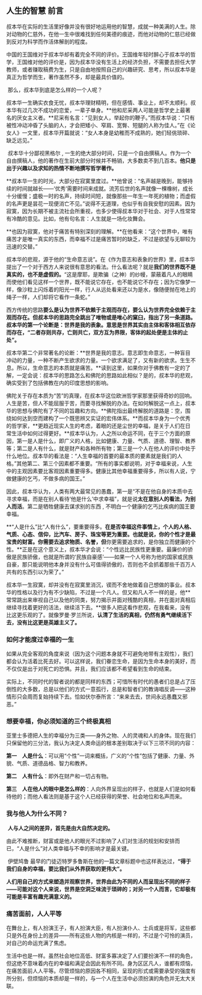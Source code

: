 ## 人生的智慧 前言

​		叔本华在实际的生活里好像并没有很好地运用他的智慧，成就一种美满的人生。除对动物的仁慈外，在他一生中很难找到任何美德的痕迹，而他对动物的仁慈已经做到反对为科学而作活体解剖的程度。

​		中国的王国维对于叔本华却有着完全不同的评价。王国维年轻时醉心于叔本华的哲学，王国维对他的评价是，因为叔本华没有生活上的经济负担，不需要去担任大学教师，或者赚取稿费为生，只是自由地按照自己的兴趣研究、思考，所以叔本华是真正为哲学而生，著作虽然不多，却是最具价值的。

​		那么，叔本华到底是怎么样的一个人呢？

​		叔本华一生确实衣食无忧，叔本华理财精明，但在感情、事业上，却不太顺利。叔本华有过几次不成功的恋爱，一辈子单身。**他和尼采两人可能是哲学史上最著名的厌女主义者。**尼采有名言：“见到女人，举起你的鞭子。”而叔本华说：“只有被性冲动冲昏了头脑的人，才会把矮小、窄肩、宽臀、短腿的人称为佳人。”在《论女人》一文里，叔本华开篇就说：“女人本身是幼稚而不成熟的，她们轻佻琐碎、缺乏远见。”

​		叔本华十分鄙视黑格尔 , 一生的绝大部分时间，只是一个自由撰稿人。作为一个自由撰稿人，他的著作在生前大部分时候并不畅销，大多数卖不到几百本。**他只是出于兴趣以及求知的热情不断地撰写哲学著作。**

​		**叔本华一生的时光，大部分在寂寞里度过。**他曾说：“名声越是晚到，能够持续的时间就越长——‘优秀’需要时间来成就。流芳后世的名声就像一棵橡树，成长十分缓慢；盛极一时的名声，持续时间短，就像那些一年生一年死的植物；而虚假的名声更是昙花一现便消亡不见。”说得不无道理，也似乎有自我安慰的因素。因为寂寞，因为长期不被主流社会所重视，也多少使得叔本华对于社会、对于人性常常有冷酷的意见。比如，他有句名言：人生就是一场化妆舞会。

​		**也因为寂寞，他对于痛苦有特别深刻的理解。**在他看来：“这个世界中，唯有痛苦才是唯一真实的东西，而幸福不过是痛苦暂时的缺乏，不过是欲望与无聊较为迅速的交替。”

​		叔本华的悲观，源于他的“生命意志说”。在《作为意志和表象的世界》里，叔本华提出了一个对于西方人来说很有意思的看法。什么看法呢？就是**我们的世界既不是真实的，也不是虚假的。**“这是摩耶，是欺骗（之神）的纱幔，蒙蔽着凡人的眼睛而使他们看见这样一个世界，既不能说它存在，也不能说它不存在；因为它像梦一样，像沙粒上闪烁着的阳光一样，行人从远处看来还以为是水，像随便抛在地上的绳子一样，人们却将它看作一条蛇。”

​		西方传统的思路**要么是认为世界不依赖于主观而存在，要么认为世界完全依赖于主观而存在。**但叔本华的思路完全跳出了唯物或是唯心的窠臼，指出了另一条道路。叔本华的第一个论断是：世界是我的表象。意思是**世界其实由主体和客体相互依存而存在，“二者存则共存，亡则共亡，双方互为界限，客体的起处便是主体的止处”。**

​		叔本华第二个非常著名的论断：**世界是我的意志。意志即生命意志，一种盲目冲动的力量，一种不断产生欲求的力量。一个欲求满足了，又有新的欲求。生生不息。所以，生命意志的本质就是痛苦。**读到这里，如果你对于佛教有一定的了解，一定会说：叔本华的思路怎么和佛陀的思路如此相似？是的，叔本华的悲观，确实受到了包括佛教在内的印度思想的影响。

​		佛陀关于存在本质为“苦”的真理，在叔本华这位欧洲哲学家那里获得奇妙的回响。人生是苦，但人不能屈服于苦，而要寻找解脱的办法。在如何解脱这一点上，叔本华的思想与佛陀有了不同的旨趣和方向。**佛陀指出最终解脱的道路是：空，围绕如何达到空而建构了一个既思辨又实证的宏伟体系。**而叔本华身为一个优秀的哲学家，**更趋近现实人生的考虑，着眼的还是尘世的幸福，是关于人们在日常生活中如何过得更好。**叔本华认为，人之所以命运不同，在于三个方面的原因，第一是人是什么，即广义的人格，比如健康、力量、气质、道德、理智、教养等；第二是人有什么，就是财产和各种所有物；第三是一个人在他人的评价中处于什么地位。叔本华的看法是：“人生幸福的首要的最本质的要素就是我们的人格。”其他第二、第三个因素都不重要。“所有的事实都说明，对于幸福来说，人生中的主观因素要比客观因素重要得多。健康比其他幸福重要得多，所以有人说，宁做健康的乞丐，不做多病的国王。”

​		因此，叔本华认为，人类有两大最常见的愚蠢，第一是“不是在他自身的本质中去寻求幸福，而是在别人看待‘他是什么’中求幸福”，就是说**太在意别人的看法，为别人而活**。第二是牺牲健康去谋求别的东西 , 不明白一个健康的乞丐比疾病的国王要幸福。

​		**“人是什么”比“人有什么”，要重要得多。**在是否幸福这件事情上，个人的人格、气质、心态、信仰，比汽车、房子、珠宝等更为重要。也就是说，你的个性才是最宝贵的财富。你需要去追求物质、名誉，但**你更需要追求的，是你独立而健康的个性。**正是在这个意义上，叔本华才会说：“个性远比民族性更重要。最廉价的骄傲是民族骄傲，也就是所谓的‘民族自豪感’——如果一个人号称为他的国家或民族自豪，那只能说明他本身并没有什么可值得骄傲的，否则也不会抓着那些千百万人共有的东西引以为荣了。”

​		叔本华一生寂寞，却并没有在寂寞里消沉，锲而不舍地做着自己想做的事业。叔本华的性格以及行为有不少缺陷，不过是一个凡人。但又和凡人不一样的是，他**常常跳出来审视自己以及他的同类，努力揭示并面对残酷的真相，并在面对真相后继续寻找着更好的活法，继续活下去。**很多人把这看作悲观，在我看来，没有比这更乐观的了。就像罗曼·罗兰所说，**认清了生活的真相，仍然有勇气继续活下去，没有比这更是英雄主义了。**



### 如何才能度过幸福的一生

如果从完全客观的角度来说（因为这个问题本身就不可避免地带有主观性），我们都会认为活着比死去好。可以这样说，我们眷恋生命，是因为生命本身的美好，而不仅仅是出于对死亡的恐惧。并且，我们应该都不希望看到生命的结束。

实际上，不同时代的智者说的都是同样的东西；可惜所有时代的愚者们总是占了压倒性的大多数，总是以他们的方式一意孤行，总是和智者们的教诲唱反调——这种情形只会周而复始持续下去。恰如伏尔泰所言：“来来去去，世间永远愚蠢又邪恶。”

### 想要幸福，你必须知道的三个终极真相

亚里士多德把人生的幸福分为三类——身外之物、人的灵魂和人的身体。现在我们只保留他的三分法，我认为决定人类命运的根本差别取决于以下三项不同的内容：

**第一　人是什么**：可以用“个性”一词来概括，广义的“个性”包括了健康、力量、外貌、气质、道德品格、智力和教养。

**第二　人有什么**：即外在财产和一切占有物。

**第三　人在他人的眼中是怎么样的**：人向外界呈现出的样子，也就是人们是如何看待他的；而他人看法则是基于这个人已经获得的荣誉、社会地位和名声而来。

### 我与他人为什么不同？

​		**人与人之间的差异，首先是由大自然决定的。**

​		由此不难推断，财富或是他人的眼光不过影响了人们对生活的规划和安排而已，“人是什么”对人类幸福与不幸的影响才是最关键。

​		伊壁鸠鲁 最早的门徒迈特罗多鲁斯在他的一篇文章标题中也这样表达过，**“得于我们自身的幸福，要比我们从外界获取的更伟大”。**

​		**人们用自己的方式来塑造并观察世界，世界由此为不同的人而呈现出不同的样子——可能对这个人来说，世界是空洞乏味流于琐碎的；对另一个人而言，它却极有可能是丰富有趣充满意义的。**

### 痛苦面前，人人平等

​		在舞台上，有人扮演王子，有人扮演大臣，有人扮演仆人、士兵或是将军，这些都只是外在身份上的差异——所有这些人物的内核是一样的，不过是个可怜的演员，对自己的命运充满了焦虑。

​		生活中也是一样。虽然社会地位高低、财富多寡决定了人们要扮演不一样的角色，但这绝不意味着内在的幸福和满足会因此有所不同。身为区区凡人，谁都有烦恼，在痛苦面前人人平等。尽管烦恼的原因各不相同，呈现的形式或需要承受的强度有所分别，但烦恼的本质却是一样的，与一个人在生活中必须扮演的角色并无太大关联。